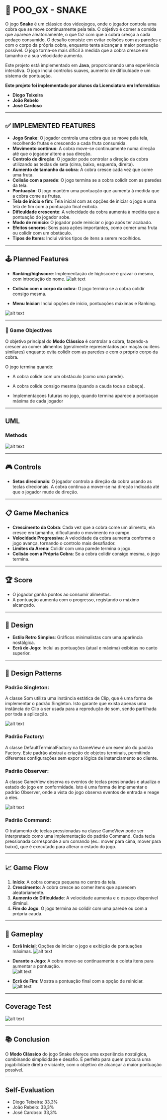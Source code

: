 # 🐍 POO_GX - SNAKE

O jogo **Snake** é um clássico dos videojogos, onde o jogador controla uma cobra que se move continuamente pela tela. O objetivo é comer a comida que aparece aleatoriamente, o que faz com que a cobra cresça a cada pedaço consumido. O desafio consiste em evitar colisões com as paredes e com o corpo da própria cobra, enquanto tenta alcançar a maior pontuação possível. O jogo torna-se mais difícil à medida que a cobra cresce em tamanho e a sua velocidade aumenta.

Este projeto está implementado em **Java**, proporcionando uma experiência interativa. O jogo inclui controlos suaves, aumento de dificuldade e um sistema de pontuação.

**Este projeto foi implementado por alunos da Licenciatura em Informática:**  
- **Diogo Teixeira**  
- **João Rebelo**  
- **José Cardoso**

---

## ✅ IMPLEMENTED FEATURES

- **Jogo Snake**: O jogador controla uma cobra que se move pela tela, recolhendo frutas e crescendo a cada fruta consumida.  
- **Movimento contínuo**: A cobra move-se continuamente numa direção até que o jogador altere a sua direção.  
- **Controlo de direção**: O jogador pode controlar a direção da cobra utilizando as teclas de seta (cima, baixo, esquerda, direita).  
- **Aumento de tamanho da cobra**: A cobra cresce cada vez que come uma fruta.  
- **Colisão com a parede**: O jogo termina se a cobra colidir com as paredes da tela.  
- **Pontuação**: O jogo mantém uma pontuação que aumenta à medida que a cobra come as frutas. 
- **Tela de início e fim**: Tela inicial com as opções de iniciar o jogo e uma tela de fim com a pontuação final exibida.  
- **Dificuldade crescente**: A velocidade da cobra aumenta à medida que a pontuação do jogador sobe.  
- **Modo de reinício**: O jogador pode reiniciar o jogo após ter acabado.
- **Efeitos sonoros**: Sons para ações importantes, como comer uma fruta ou colidir com um obstáculo.  
- **Tipos de Items**: Inclui vários tipos de itens a serem recolhidos.  

---

## 🕹️ Planned Features

- **Ranking/highscore**: Implementação de highscore e gravar o mesmo, com introdução do nome.
 ![alt text](https://github.com/UMaia-POO-24-25/project-tbg02/blob/main/docs/img/ranking.png)

- **Colisão com o corpo da cobra**: O jogo termina se a cobra colidir consigo mesma.
  
- **Menu Iniciar**: Inclui opções de início, pontuações máximas e Ranking.
  
![alt text](https://github.com/UMaia-POO-24-25/project-tbg02/blob/main/docs/img/PlanedFeatureRanking.png)

--- 

### 🎯 Game Objectives

O objetivo principal do **Modo Clássico** é controlar a cobra, fazendo-a crescer ao comer alimentos (geralmente representados por maçãs ou itens similares) enquanto evita colidir com as paredes e com o próprio corpo da cobra.  

O jogo termina quando:  
- A cobra colide com um obstáculo (como uma parede).  
- A cobra colide consigo mesma (quando a cauda toca a cabeça).

- Implementaçoes futuras no jogo, quando termina aparece a pontuaçao máxima de cada jogador 

---

## UML

### Methods

![alt text](https://github.com/UMaia-POO-24-25/project-tbg02/blob/main/docs/img/methods.jpg)

---

## 🎮 Controls

- **Setas direcionais**: O jogador controla a direção da cobra usando as teclas direcionais. A cobra continua a mover-se na direção indicada até que o jogador mude de direção.  

---

## 📋 Game Mechanics

- **Crescimento da Cobra**: Cada vez que a cobra come um alimento, ela cresce em tamanho, dificultando o movimento no campo.  
- **Velocidade Progressiva**: A velocidade da cobra aumenta conforme o jogo avança, tornando o controlo mais desafiador.  
- **Limites da Arena**: Colidir com uma parede termina o jogo.  
- **Colisão com a Própria Cobra**: Se a cobra colidir consigo mesma, o jogo termina.  

---

## 🏆 Score

- O jogador ganha pontos ao consumir alimentos.  
- A pontuação aumenta com o progresso, registando o máximo alcançado.  

---

## 📌 Design

- **Estilo Retro Simples**: Gráficos minimalistas com uma aparência nostálgica.  
- **Ecrã de Jogo**: Inclui as pontuações (atual e máxima) exibidas no canto superior.  

---
## 📌 Design Patterns

### Padrão Singleton:

A classe Som utiliza uma instância estática de Clip, que é uma forma de implementar o padrão Singleton. Isto garante que exista apenas uma instância de Clip a ser usada para a reprodução de som, sendo partilhada por toda a aplicação.

![alt text](https://github.com/UMaia-POO-24-25/project-tbg02/blob/main/docs/img/singleton.jpg)

### Padrão Factory:

A classe DefaultTerminalFactory na GameView é um exemplo do padrão Factory. Este padrão abstrai a criação de objetos terminais, permitindo diferentes configurações sem expor a lógica de instanciamento ao cliente.

### Padrão Observer:

A classe GameView observa os eventos de teclas pressionadas e atualiza o estado do jogo em conformidade. Isto é uma forma de implementar o padrão Observer, onde a vista do jogo observa eventos de entrada e reage a eles.

![alt text](https://github.com/UMaia-POO-24-25/project-tbg02/blob/main/docs/img/observer.png)

### Padrão Command:

O tratamento de teclas pressionadas na classe GameView pode ser interpretado como uma implementação do padrão Command. Cada tecla pressionada corresponde a um comando (ex.: mover para cima, mover para baixo), que é executado para alterar o estado do jogo.

---

## 📈 Game Flow

1. **Início**: A cobra começa pequena no centro da tela.  
2. **Crescimento**: A cobra cresce ao comer itens que aparecem aleatoriamente.  
3. **Aumento de Dificuldade**: A velocidade aumenta e o espaço disponível diminui.  
4. **Fim do Jogo**: O jogo termina ao colidir com uma parede ou com a própria cauda.  

---

## 🎨 Gameplay

- **Ecrã Inicial**: Opções de iniciar o jogo e exibição de pontuações máximas.
  ![alt text](https://github.com/UMaia-POO-24-25/project-tbg02/blob/main/docs/img/menuiniciar.png)
  
- **Durante o Jogo**: A cobra move-se continuamente e coleta itens para aumentar a pontuação.  
  ![alt text](https://github.com/UMaia-POO-24-25/project-tbg02/blob/main/docs/img/ingame.png)

- **Ecrã de Fim**: Mostra a pontuação final com a opção de reiniciar.  
  ![alt text](https://github.com/UMaia-POO-24-25/project-tbg02/blob/main/docs/img/EndGame.png)

---

## Coverage Test

![alt text](https://github.com/UMaia-POO-24-25/project-tbg02/blob/main/docs/img/Coverage1.png)

---

## 📚 Conclusion

O **Modo Clássico** do jogo Snake oferece uma experiência nostálgica, combinando simplicidade e desafio. É perfeito para quem procura uma jogabilidade direta e viciante, com o objetivo de alcançar a maior pontuação possível.  

---

## Self-Evaluation

- Diogo Teixeira: 33,3%
- João Rebelo: 33,3%
- José Cardoso: 33,3%
